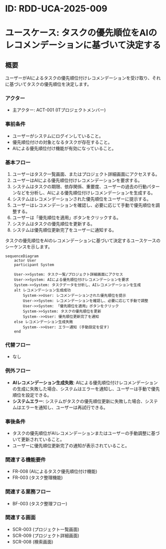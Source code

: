 # ID: RDD-UCA-2025-009

# ユースケース: タスクの優先順位をAIのレコメンデーションに基づいて決定する

## 概要

ユーザーがAIによるタスクの優先順位付けレコメンデーションを受け取り、それに基づいてタスクの優先順位を決定します。

### アクター

- 主アクター: ACT-001 (ITプロジェクトメンバー)

### 事前条件

- ユーザーがシステムにログインしていること。
- 優先順位付けの対象となるタスクが存在すること。
- AIによる優先順位付け機能が有効になっていること。

### 基本フロー

1. ユーザーはタスク一覧画面、またはプロジェクト詳細画面にアクセスする。
1. ユーザーはAIによる優先順位付けレコメンデーションを要求する。
1. システムはタスクの期限、依存関係、重要度、ユーザーの過去の行動パターンなどを分析し、AIによる優先順位付けレコメンデーションを生成する。
1. システムはレコメンデーションされた優先順位をユーザーに提示する。
1. ユーザーはレコメンデーションを確認し、必要に応じて手動で優先順位を調整する。
1. ユーザーは「優先順位を適用」ボタンをクリックする。
1. システムはタスクの優先順位を更新する。
1. システムは優先順位更新完了をユーザーに通知する。

タスクの優先順位をAIのレコメンデーションに基づいて決定するユースケースのシーケンスを示します。

```mermaid
sequenceDiagram
    actor User
    participant System

    User->>System: タスク一覧/プロジェクト詳細画面にアクセス
    User->>System: AIによる優先順位付けレコメンデーションを要求
    System->>System: タスクデータを分析し、AIレコメンデーションを生成
    alt レコメンデーション生成成功
        System->>User: レコメンデーションされた優先順位を提示
        User->>System: レコメンデーションを確認し、必要に応じて手動で調整
        User->>System: 「優先順位を適用」ボタンをクリック
        System->>System: タスクの優先順位を更新
        System-->>User: 優先順位更新完了を通知
    else レコメンデーション生成失敗
        System-->>User: エラー通知 (手動設定を促す)
    end
```

### 代替フロー

- なし

### 例外フロー

- **AIレコメンデーション生成失敗**:
  AIによる優先順位付けレコメンデーションの生成に失敗した場合、システムはエラーを通知し、ユーザーは手動で優先順位を設定できる。
- **システムエラー**: システムがタスクの優先順位更新に失敗した場合、システムはエラーを通知し、ユーザーは再試行できる。

### 事後条件

- タスクの優先順位がAIレコメンデーションまたはユーザーの手動調整に基づいて更新されていること。
- ユーザーに優先順位更新完了の通知が表示されていること。

### 関連する機能要件

- FR-008 (AIによるタスク優先順位付け機能)
- FR-003 (タスク整理機能)

### 関連する業務フロー

- BF-003 (タスク整理フロー)

### 関連する画面

- SCR-003 (プロジェクト一覧画面)
- SCR-009 (プロジェクト詳細画面)
- SCR-008 (検索画面)

